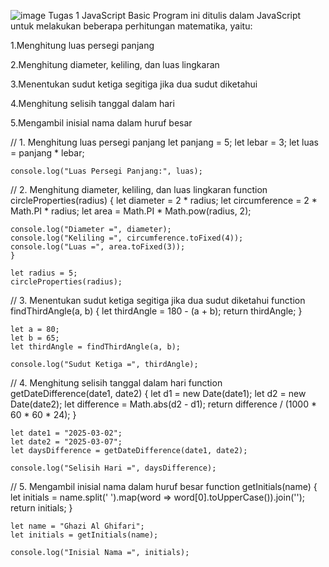![image](https://github.com/user-attachments/assets/6698e40b-4986-46eb-b568-0ada859f9774)
Tugas 1 JavaScript Basic
Program ini ditulis dalam JavaScript untuk melakukan beberapa perhitungan matematika, yaitu:

1.Menghitung luas persegi panjang

2.Menghitung diameter, keliling, dan luas lingkaran

3.Menentukan sudut ketiga segitiga jika dua sudut diketahui

4.Menghitung selisih tanggal dalam hari

5.Mengambil inisial nama dalam huruf besar

// 1. Menghitung luas persegi panjang
    let panjang = 5;
    let lebar = 3;
    let luas = panjang * lebar;

    console.log("Luas Persegi Panjang:", luas);

// 2. Menghitung diameter, keliling, dan luas lingkaran
function circleProperties(radius) {
    let diameter = 2 * radius;
    let circumference = 2 * Math.PI * radius;
    let area = Math.PI * Math.pow(radius, 2);

    console.log("Diameter =", diameter);
    console.log("Keliling =", circumference.toFixed(4));
    console.log("Luas =", area.toFixed(3));
    }

    let radius = 5;
    circleProperties(radius);

// 3. Menentukan sudut ketiga segitiga jika dua sudut diketahui
function findThirdAngle(a, b) {
    let thirdAngle = 180 - (a + b);
    return thirdAngle;
}

    let a = 80;
    let b = 65;
    let thirdAngle = findThirdAngle(a, b);

    console.log("Sudut Ketiga =", thirdAngle);

// 4. Menghitung selisih tanggal dalam hari
function getDateDifference(date1, date2) {
    let d1 = new Date(date1);
    let d2 = new Date(date2);
    let difference = Math.abs(d2 - d1);
    return difference / (1000 * 60 * 60 * 24);
    }

    let date1 = "2025-03-02";
    let date2 = "2025-03-07";
    let daysDifference = getDateDifference(date1, date2);

    console.log("Selisih Hari =", daysDifference);

// 5. Mengambil inisial nama dalam huruf besar
    function getInitials(name) {
    let initials = name.split(' ').map(word => word[0].toUpperCase()).join('');
    return initials;
    }
    
    let name = "Ghazi Al Ghifari";
    let initials = getInitials(name);

    console.log("Inisial Nama =", initials);
